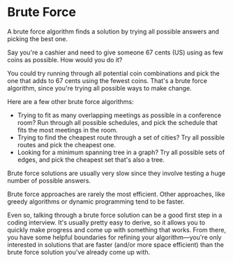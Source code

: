# Brute Force

A brute force algorithm finds a solution by trying all possible answers and picking the best one.

Say you're a cashier and need to give someone 67 cents (US) using as few coins as possible. How would you do it?

You could try running through all potential coin combinations and pick the one that adds to 67 cents using the fewest 
coins. That's a brute force algorithm, since you're trying all possible ways to make change.

Here are a few other brute force algorithms:
* Trying to fit as many overlapping meetings as possible in a conference room? Run through all possible schedules, and 
pick the schedule that fits the most meetings in the room.
* Trying to find the cheapest route through a set of cities? Try all possible routes and pick the cheapest one.
* Looking for a minimum spanning tree in a graph? Try all possible sets of edges, and pick the cheapest set that's also 
a tree.

Brute force solutions are usually very slow since they involve testing a huge number of possible answers.

Brute force approaches are rarely the most efficient. Other approaches, like greedy algorithms or dynamic programming 
tend to be faster.

Even so, talking through a brute force solution can be a good first step in a coding interview. It's usually pretty 
easy to derive, so it allows you to quickly make progress and come up with something that works. From there, you have 
some helpful boundaries for refining your algorithm—you're only interested in solutions that are faster (and/or more 
space efficient) than the brute force solution you've already come up with. 

